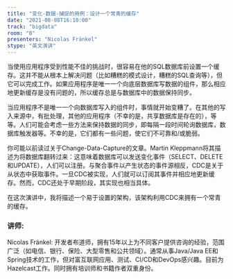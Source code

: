 ```yaml
---
title: "变化-数据-捕捉的用例：设计一个常青的缓存"
date: "2021-08-08T16:10:00" 
track: "bigdata"
room: "B"
presenters: "Nicolas Fränkel"
stype: "英文演讲"
---
```

当使用应用程序受到性能不佳的挑战时，很容易在他的SQL数据库前设置一个缓存。这并不能从根本上解决问题（比如糟糕的模式设计，糟糕的SQL查询等），但它可以完成工作。如果应用程序是唯一一个向底层数据库写数据的组件，那么相应地更新缓存是没有问题的，所以缓存总是与数据库中的数据保持同步。
 
当应用程序不是唯一一个向数据库写入的组件时，事情就开始变糟了。在其他的写入来源中，有批处理，其他的应用程序（不幸的是，共享数据库是存在的），等等。人们可能会考虑一些方法来保持数据的同步，即每隔一段时间轮询数据库，数据库触发器等。不幸的是，它们都有一些问题，使它们不可靠和/或脆弱。
 
你可能以前读过关于Change-Data-Capture的文章。Martin Kleppmann将其描述为将数据库翻转过来：这意味着数据库可以发送变化事件（SELECT、DELETE和UPDATE），人们可以注册。与聚合事件以产生状态的事件源相反，CDC是关于从状态中获取事件。一旦CDC被实现，人们就可以订阅其事件并相应地更新缓存。然而，CDC还处于早期阶段，其实现也相当具体。
 
在这次演讲中，我将描述一个易于设置的架构，该架构利用CDC来拥有一个常青的缓存。
 ### 讲师: 
 Nicolas Fränkel: 开发者布道师，拥有15年以上为不同客户提供咨询的经验，范围广泛（如电信、银行、保险、大型零售和公共领域）。通常从事Java/Java EE和Spring技术的工作，但对富互联网应用、测试、CI/CD和DevOps感兴趣。目前为Hazelcast工作。同时拥有培训师和书籍作者双重身份。